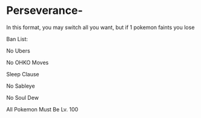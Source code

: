 Perseverance-
=============

In this format, you may switch all you want, but if 1 pokemon faints you lose

Ban List:

No Ubers

No OHKO Moves

Sleep Clause

No Sableye

No Soul Dew

All Pokemon Must Be Lv. 100

